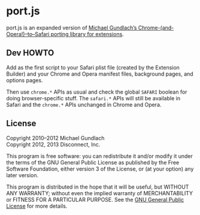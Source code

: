 # port.js

port.js is an expanded version of
[Michael Gundlach’s Chrome-(and-Opera!)–to–Safari porting library for extensions](https://adblockforchrome.googlecode.com/svn/trunk/port.js).

## Dev HOWTO

Add as the first script to your Safari plist file (created by the Extension
Builder) and your Chrome and Opera manifest files, background pages, and options
pages.

Then use `chrome.*` APIs as usual and check the global `SAFARI` boolean for
doing browser-specific stuff. The `safari.*` APIs will still be available in
Safari and the `chrome.*` APIs unchanged in Chrome and Opera.

## License

Copyright 2010–2012 Michael Gundlach  
Copyright 2012, 2013 Disconnect, Inc.

This program is free software: you can redistribute it and/or modify it under
the terms of the GNU General Public License as published by the Free Software
Foundation, either version 3 of the License, or (at your option) any later
version.

This program is distributed in the hope that it will be useful, but WITHOUT ANY
WARRANTY; without even the implied warranty of MERCHANTABILITY or FITNESS FOR A
PARTICULAR PURPOSE. See the
[GNU General Public License](https://www.gnu.org/licenses/gpl.html) for more
details.
